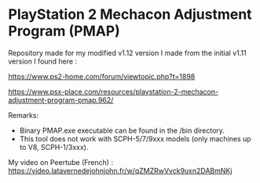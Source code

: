 # PlayStation 2 Mechacon Adjustment Program (PMAP)
Repository made for my modified v1.12 version I made from the initial v1.11 version I found here :

https://www.ps2-home.com/forum/viewtopic.php?t=1898

https://www.psx-place.com/resources/playstation-2-mechacon-adjustment-program-pmap.962/

Remarks:
- Binary PMAP.exe executable can be found in the /bin directory.
- This tool does not work with SCPH-5/7/9xxx models (only machines up to V8, SCPH-1/3xxx).

My video on Peertube (French) : https://video.latavernedejohnjohn.fr/w/qZMZRwVvck9uxn2DABmNKj
